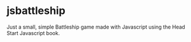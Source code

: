 # jsbattleship
Just a small, simple Battleship game made with Javascript using the Head Start Javascript book.
